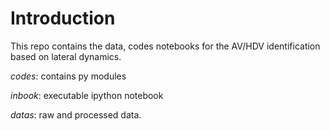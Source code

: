 Introduction
===============================

This repo contains the data, codes notebooks for the AV/HDV identification based on lateral dynamics. 

*codes*: contains py modules

*inbook*: executable ipython notebook

*datas*: raw and processed data. 